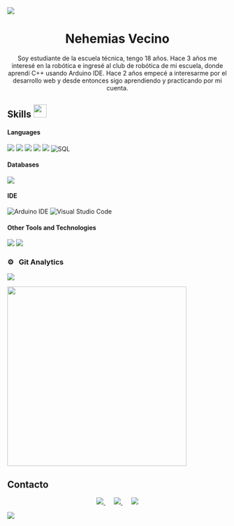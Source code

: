 <!-- Separador -->
<img src="https://user-images.githubusercontent.com/73097560/115834477-dbab4500-a447-11eb-908a-139a6edaec5c.gif">

<!-- HEADER: Nombre y Sobre mí -->
<h1 align="center">Nehemias Vecino</h1>
<p align="center">
Soy estudiante de la escuela técnica, tengo 18 años. Hace 3 años me interesé en la robótica e ingresé al club de robótica de mi escuela, donde aprendí C++ usando Arduino IDE. Hace 2 años empecé a interesarme por el desarrollo web y desde entonces sigo aprendiendo y practicando por mi cuenta.
</p>


## Skills <img src="https://media.giphy.com/media/iY8CRBdQXODJSCERIr/giphy.gif" width="30px">&nbsp; 
<h4> Languages </h4>
<span> 
  <img src="https://img.shields.io/badge/HTML5-E34F26?style=for-the-badge&logo=html5&logoColor=white">
  <img src="https://img.shields.io/badge/CSS3-1572B6?style=for-the-badge&logo=css3&logoColor=white">
  <img src="https://img.shields.io/badge/JavaScript-F7DF1E?style=for-the-badge&logo=javascript&logoColor=black">
  <img src="https://img.shields.io/badge/C%2B%2B-00599C?style=for-the-badge&logo=c%2B%2B&logoColor=white">
  <img src="https://img.shields.io/badge/PHP-777BB4?style=for-the-badge&logo=php&logoColor=white">
  <img src="https://img.shields.io/badge/SQL-4479A1?style=for-the-badge&logo=mysql&logoColor=white" alt="SQL">
</span>

<h4> Databases </h4>
<span>
  <img src="https://img.shields.io/badge/MySQL-00000F?style=for-the-badge&logo=mysql&logoColor=white">
</span>

<h4> IDE </h4>
<span>
 <img src="https://img.shields.io/badge/Arduino_IDE-00979D?style=for-the-badge&logo=arduino&logoColor=white" alt="Arduino IDE">
  <img src="https://img.shields.io/badge/Visual_Studio_Code-0078D4?style=for-the-badge&logo=visual%20studio%20code&logoColor=white" alt="Visual Studio Code">
</span>

<h4> Other Tools and Technologies </h4>
<span>
  <img src="https://img.shields.io/badge/Xampp-F37623?style=for-the-badge&logo=xampp&logoColor=white">
  <img src="https://img.shields.io/badge/Git-F05032?style=for-the-badge&logo=git&logoColor=white">
</span>

### ⚙️ &nbsp; Git Analytics
<p>
  <img align="center" src="https://github-readme-stats.vercel.app/api?username=nehemiasvecino&theme=dark&show_icons=true" />
</p>

<p>
  <img align="center" src="https://github-readme-stats.vercel.app/api/top-langs/?username=nehemiasvecino&theme=dark&layout=compact" width="410" />
</p>

## Contacto
<p align="center">
  <a href="mailto:nehemiasrubenvecino@gmail.com">
    <img src="https://img.icons8.com/fluency/48/0000FF/gmail.png"/>
  </a>&nbsp;&nbsp;&nbsp;&nbsp;
  <a href="https://github.com/nemivecino">
    <img src="https://img.icons8.com/fluency/48/0000FF/github.png"/>
  </a>&nbsp;&nbsp;&nbsp;&nbsp;
  <a href="https://www.instagram.com/_nemi_07/">
    <img src="https://img.icons8.com/fluency/48/0000FF/instagram-new.png"/>
  </a>
</p>

<!-- Separador -->
<img src="https://user-images.githubusercontent.com/73097560/115834477-dbab4500-a447-11eb-908a-139a6edaec5c.gif">
